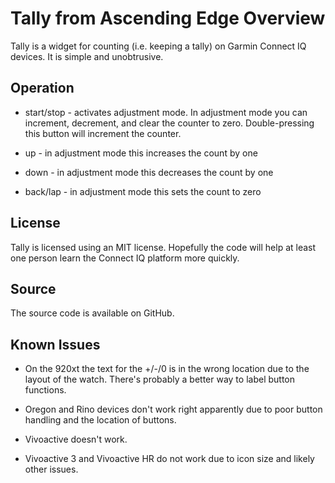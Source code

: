 # Tally from Ascending Edge Overview

Tally is a widget for counting (i.e. keeping a tally) on Garmin
Connect IQ devices.  It is simple and unobtrusive.


## Operation

- start/stop - activates adjustment mode.  In adjustment mode you can
  increment, decrement, and clear the counter to zero.
  Double-pressing this button will increment the counter.
  
- up - in adjustment mode this increases the count by one

- down - in adjustment mode this decreases the count by one

- back/lap - in adjustment mode this sets the count to zero



## License

Tally is licensed using an MIT license.  Hopefully the code will help
at least one person learn the Connect IQ platform more quickly.


## Source

The source code is available on GitHub.


## Known Issues

- On the 920xt the text for the +/-/0 is in the wrong location due to
  the layout of the watch.  There's probably a better way to label
  button functions.
  
- Oregon and Rino devices don't work right apparently due to poor
  button handling and the location of buttons.

- Vivoactive doesn't work.

- Vivoactive 3 and Vivoactive HR do not work due to icon size and
  likely other issues.
  
